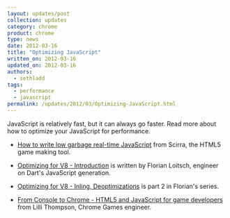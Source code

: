 ```yaml
---
layout: updates/post
collection: updates
category: chrome
product: chrome
type: news
date: 2012-03-16
title: "Optimizing JavaScript"
written_on: 2012-03-16
updated_on: 2012-03-16
authors:
  - sethladd
tags:
  - performance
  - javascript
permalink: /updates/2012/03/Optimizing-JavaScript.html
---
```

JavaScript is relatively fast, but it can always go faster. Read more about how to optimize your JavaScript for performance.

* [How to write low garbage real-time JavaScript](http://www.scirra.com/blog/76/how-to-write-low-garbage-real-time-javascript) from Scirra, the HTML5 game making tool.

* [Optimizing for V8 - Introduction](http://floitsch.blogspot.com/2012/03/optimizing-for-v8-introduction.html) is written by Florian Loitsch, engineer on Dart's JavaScript generation.

* [Optimizing for V8 - Inling, Deoptimizations](http://floitsch.blogspot.com/2012/03/optimizing-for-v8-inlining.html) is part 2 in Florian's series.

* [From Console to Chrome - HTML5 and JavaScript for game developers](http://www.youtube.com/watch?v=XAqIpGU8ZZk) from Lilli Thompson, Chrome Games engineer.
